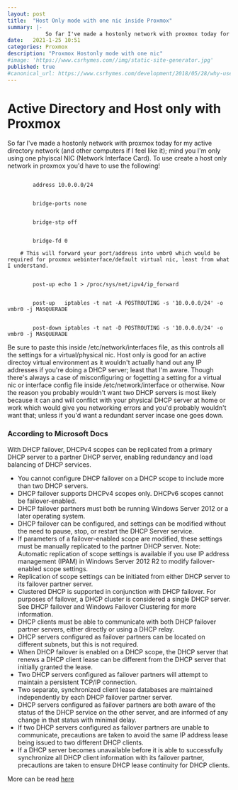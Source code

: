 ```yaml
---
layout: post
title:  "Host Only mode with one nic inside Proxmox"
summary: |-
            So far I've made a hostonly network with proxmox today for my active directory network (and             other computers if I feel like it); mind you I'm only using one phyiscal NIC (Network             Interface Card). To use create a host only network in proxmox you'd have to use the following!
date:   2021-1-25 10:51
categories: Proxmox
description: "Proxmox Hostonly mode with one nic"
#image: 'https://www.csrhymes.com//img/static-site-generator.jpg'
published: true
#canonical_url: https://www.csrhymes.com/development/2018/05/28/why-use-a-static-site-generator.html
---
```


<h1>Active Directory and Host only with Proxmox</h1>
<p>So far I've made a hostonly network with proxmox today for my active directory network (and other computers if I feel like it); mind you I'm only using one phyiscal NIC (Network Interface Card). To use create a host only network in proxmox you'd have to use the following!
</p>
<p><code>
        address 10.0.0.0/24
<br>
        bridge-ports none
<br>
        bridge-stp off
<br>
        bridge-fd 0 <br>
	# This will forward your port/address into vmbr0 which would be required for proxmox webinterface/default virtual nic, least from what I understand.
<br>
        post-up echo 1 > /proc/sys/net/ipv4/ip_forward
<br>
        post-up   iptables -t nat -A POSTROUTING -s '10.0.0.0/24' -o vmbr0 -j MASQUERADE
<br>
        post-down iptables -t nat -D POSTROUTING -s '10.0.0.0/24' -o vmbr0 -j MASQUERADE</code></p>
<p>Be sure to paste this inside /etc/network/interfaces file, as this controls all the settings for a virtual/physical nic. Host only is good for an active directoy virtual environment as it wouldn't actually hand out any IP addresses if you're doing a DHCP server; least that I'm aware. Though there's always a case of misconfiguring or fogetting a setting for a virtual nic or interface config file inside /etc/network/interface or otherwise. Now the reason you probably wouldn't want two DHCP servers is most likely because it can and will conflict with your physical DHCP server at home or work which would give you networking errors and you'd probably wouldn't want that; unless if you'd want a redundant server incase one goes down.</p>
<h3>According to Microsoft Docs</h3>
<p>With DHCP failover, DHCPv4 scopes can be replicated from a primary DHCP server to a partner DHCP server, enabling redundancy and load balancing of DHCP services.</p>
<p>
<ul>
<li>You cannot configure DHCP failover on a DHCP scope to include more than two DHCP servers.</li>
<li>DHCP failover supports DHCPv4 scopes only. DHCPv6 scopes cannot be failover-enabled.</li>
<li>DHCP failover partners must both be running Windows Server 2012 or a later operating system.</li>
<li>DHCP failover can be configured, and settings can be modified without the need to pause, stop, or restart the DHCP Server service.</li>
<li>If parameters of a failover-enabled scope are modified, these settings must be manually replicated to the partner DHCP server. Note: Automatic replication of scope settings is available if you use IP address management (IPAM) in Windows Server 2012 R2 to modify failover-enabled scope settings.</li>
<li>Replication of scope settings can be initiated from either DHCP server to its failover partner server.</li>
<li>Clustered DHCP is supported in conjunction with DHCP failover. For purposes of failover, a DHCP cluster is considered a single DHCP server. See DHCP failover and Windows Failover Clustering for more information.</li>
<li>DHCP clients must be able to communicate with both DHCP failover partner servers, either directly or using a DHCP relay.</li>
<li>DHCP servers configured as failover partners can be located on different subnets, but this is not required.</li>
<li>When DHCP failover is enabled on a DHCP scope, the DHCP server that renews a DHCP client lease can be different from the DHCP server that initially granted the lease.</li>
<li>Two DHCP servers configured as failover partners will attempt to maintain a persistent TCP/IP connection.</li>
<li>Two separate, synchronized client lease databases are maintained independently by each DHCP failover partner server.</li>
<li>DHCP servers configured as failover partners are both aware of the status of the DHCP service on the other server, and are informed of any change in that status with minimal delay.</li>
<li>If two DHCP servers configured as failover partners are unable to communicate, precautions are taken to avoid the same IP address lease being issued to two different DHCP clients.</li>
<li>If a DHCP server becomes unavailable before it is able to successfully synchronize all DHCP client information with its failover partner, precautions are taken to ensure DHCP lease continuity for DHCP clients.</li>
</ul>
</p>
<p>More can be read <a href="https://docs.microsoft.com/en-us/previous-versions/windows/it-pro/windows-server-2012-r2-and-2012/dn338983(v=ws.11)">here</a></p>
